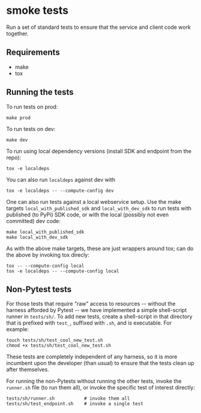 # smoke tests

Run a set of standard tests to ensure that the service and client code work
together.

## Requirements

- make
- tox

## Running the tests

To run tests on prod:

    make prod

To run tests on dev:

    make dev

To run using local dependency versions (install SDK and endpoint from the
repo):

    tox -e localdeps

You can also run `localdeps` against dev with

    tox -e localdeps -- --compute-config dev

One can also run tests against a local webservice setup.  Use the make targets
`local_with_published_sdk` and `local_with_dev_sdk` to run tests with published
(to PyPi) SDK code, or with the local (possibly not even committed) dev code:

    make local_with_published_sdk
    make local_with_dev_sdk

As with the above make targets, these are just wrappers around tox; can do the
above by invoking tox direcly:

    tox -- --compute-config local
    tox -e localdeps -- --compute-config local

## Non-Pytest tests

For those tests that require "raw" access to resources -- without the harness
afforded by Pytest -- we have implemented a simple shell-script runner in
`tests/sh/`.  To add new tests, create a shell-script in that directory that is
prefixed with `test_`, suffixed with `.sh`, and is executable.  For example:

    touch tests/sh/test_cool_new_test.sh
    chmod +x tests/sh/test_cool_new_test.sh

These tests are completely independent of any harness, so it is more incumbent
upon the developer (than usual) to ensure that the tests clean up after
themselves.

For running the non-Pytests without running the other tests, invoke the
`runner.sh` file (to run them all), or invoke the specific test of interest
directly:

    tests/sh/runner.sh           # invoke them all
    tests/sh/test_endpoint.sh    # invoke a single test
